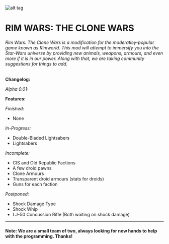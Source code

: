 ![alt tag](http://i.imgur.com/JQqA3TQ.png)
# RIM WARS: THE CLONE WARS
###### Rim Wars: The Clone Wars is a modification for the moderatley-popular game known as Rimworld. This mod will attempt to immersify you into the Star-Wars universe by providing new animals, weapons, armours, and even more if it is in our power. Along with that, we are taking community suggestions for things to add.

**Changelog:**

*Alpha 0.01:*

**Features:**

*Finished:*
- None

*In-Progress:*
- Double-Bladed Lightsabers
- Lightsabers

*Incomplete:*
- CIS and Old Republic Factions
- A few droid pawns
- Clone Armours
- Transparent droid armours (stats for droids)
- Guns for each faction

*Postponed:*
- Shock Damage Type
- Shock Whip
- LJ-50 Concussion Rifle (Both waiting on shock damage)

-------------------------------

#### Note: We are a small team of two, always looking for new hands to help with the programming. Thanks!

